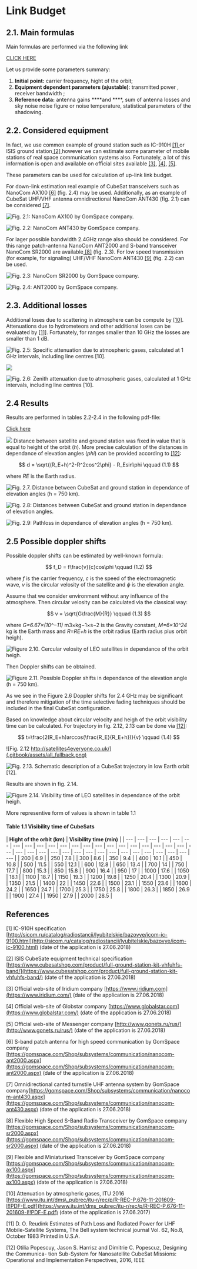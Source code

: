 # Link Budget

## 2.1. Main formulas

Main formulas are performed via the following link

[CLICK HERE](https://drive.google.com/file/d/1cbl3Sw5rWS5RDas8-cLphX1sKKeqfmWg/view?usp=sharing)

Let us provide some parameters summary:

1. **Initial point:** carrier frequency,  hight of the orbit;
2. **Equipment dependent parameters \(ajustable\)**: transmitted power , receiver bandwidth ;
3. **Reference data:** antenna gains  ****and ****, sum of antenna losses and sky noise  noise figure  or noise temperature,  statistical parameters of the shadowing.

## 2.2. Considered equipment

In fact, we use common example of ground station such as IC-910H [\[1\] ](http://sicom.ru/catalog/radiostancii/lyubitelskie/bazovye/icom-ic-9100.html)or ISIS ground station[ \[2\] ](https://www.cubesatshop.com/product/full-ground-station-kit-vhfuhfs-band/)however we can estimate some parameter of mobile stations of real space communication systems also. Fortunately, a lot of this information is open and available on official sites available [\[3\]](https://www.iridium.com%20), [\[4\],](https://www.globalstar.com) [\[5\]](http://www.gonets.ru/rus/%20).

These parameters can be used for calculation of up-link link budget.

For down-link estimation real example of CubeSat transceivers such as NanoCom AX100 [\[6\]](https://gomspace.com/Shop/subsystems/communication/nanocom-ant2000.aspx) \(fig. 2.4\) may be used. Additionally, as an example of CubeSat UHF/VHF antenna omnidirectional NanoCom ANT430 \(fig. 2.1\) can be considered [\[7\]](https://gomspace.com/Shop/subsystems/communication/nanocom-ant430.aspx).

![Fig. 2.1: NanoCom AX100 by GomSpace company.](.gitbook/assets/antenna1.png)

![Fig. 2.2: NanoCom ANT430 by GomSpace company.](.gitbook/assets/transceiver.png)

For lager possible bandwidth 2.4GHz range also should be considered. For this range patch-antenna NanoCom ANT2000 and S-band transceiver NanoCom SR2000 are available[ \[8\]](https://gomspace.com/Shop/subsystems/communication/nanocom-sr2000.aspx) \(fig. 2.3\). For low speed transmission \(for example, for signaling\) UHF/VHF NanoCom ANT430 [\[9\]](https://gomspace.com/Shop/subsystems/communication/nanocom-ax100.aspx) \(fig. 2.2\) can be used.

![Fig. 2.3: NanoCom SR2000 by GomSpace company.](.gitbook/assets/transceiver2.png)

![Fig. 2.4: ANT2000 by GomSpace company.](.gitbook/assets/antenna2.png)





## 2.3. Additional losses

Additional loses due to scattering in atmosphere can be compute by [\[10\]](https://www.itu.int/dms_pubrec/itu-r/rec/p/R-REC-P.676-11-201609-I!!PDF-E.pdf). Attenuations due to hydrometeors and other additional loses can be evaluated by [\[11\]](https://ieeexplore.ieee.org/document/6769991/). Fortunately, for ranges smaller than 10 GHz the losses are smaller than 1 dB.

![Fig. 2.5:  Specific attenuation due to atmospheric gases, calculated at 1 GHz intervals, including line centres \[10\].](.gitbook/assets/atten1.png)

![](https://github.com/kirlf/cubesats/tree/4904a8c7c26549dc8a1a08a45237d264e5cc9806/assets/atten1.png)

![Fig.  2.6:  Zenith attenuation due to atmospheric gases, calculated at 1 GHz intervals, including line centres \[10\].](.gitbook/assets/atten2.png)

## 2.4 Results

Results are performed in tables 2.2-2.4 in the following pdf-file:

[Click here ](https://yadi.sk/i/SuZLOYhV3Qoy6o)

![](https://github.com/kirlf/cubesats/tree/4904a8c7c26549dc8a1a08a45237d264e5cc9806/assets/8.png) Distance between satellite and ground station was fixed in value that is equal to height of the orbit \(_h_\). More precise calculation of the distances in dependance of elevation angles \(_phi_\) can be provided according to [\[12\]](https://ieeexplore.ieee.org/document/7506756/):

$$
d = \sqrt{(R_E+h)^2-R^2cos^2\phi} - R_Esin\phi \qquad (1.1)
$$

 where _RE_ is the Earth radius.

![Fig. 2.7. Distance between CubeSat and ground station in dependance of elevation angles \(h = 750 km\).](.gitbook/assets/distance.png)



![Fig. 2.8: Distances between CubeSat and ground station in dependance of elevation angles.](.gitbook/assets/distance2.png)

  


![Fig. 2.9: Pathloss in dependance of elevation angles \(h = 750 km\).](.gitbook/assets/pathloss.png)

## 2.5 Possible doppler shifts 

 Possible doppler shifts can be estimated by well-known formula:

$$
f_D = f\frac{v}{c}cos\phi \qquad (1.2)
$$

 where _f_ is the carrier frequency, _c_ is the speed of the electromagnetic wave, _v_ is the circular velosity of the satellite and _ϕ_ is the elevation angle.

 Assume that we consider environment without any influence of the atmosphere. Then circular velosity can be calculated via the classical way:

$$
v = \sqrt{G\frac{M}{R}} \qquad (1.3)
$$

 where _G=6.67×\(10^−11\)_ m3×kg−1×s−2 is the Gravity constant, _M=6×10^24_ kg is the Earth mass and _R=RE+h_ is the orbit radius \(Earth radius plus orbit heigh\).

![Figure 2.10. Cercular velosity of LEO satellites in dependance of the orbit heigh.](.gitbook/assets/velosity.png)

  
Then Doppler shifts can be obtained.

![Figure 2.11. Possible Doppler shifts in dependance of the elevation angle \(h = 750 km\). ](.gitbook/assets/doppler.png)

As we see in the Figure 2.6 Doppler shifts for 2.4 GHz may be significant and therefore mitigation of the time selective fading techniques should be included in the final CubeSat configuration.

Based on knowledge about circular velocity and heigh of the orbit visibility time can be calculated. For trajectory in fig. 2.12, 2.13 can be done via [\[12\]](https://ieeexplore.ieee.org/document/7506756/):

$$
t=\frac{2(R_E+h)arccos(\frac{R_E}{R_E+h})}{v}
\qquad (1.4)
$$

![Fig. 2.12 http://satellites4everyone.co.uk/](.gitbook/assets/all_fallback.png)

  


![Fig. 2.13.  Schematic description of a CubeSat trajectory in low Earth orbit \[12\].](.gitbook/assets/cubetrraj.png)

Results are shown in fig. 2.14.

![Figure 2.14. Visibility time of LEO satellites in dependance of the orbit heigh.](.gitbook/assets/time.png)

More representive form of values is shown in table 1.1

#### Table 1.1 Visibility time of CubeSats

| **Hight of the orbit \(km\)** | **Visibility time \(min\)** |
| --- | --- | --- | --- | --- | --- | --- | --- | --- | --- | --- | --- | --- | --- | --- | --- | --- | --- | --- | --- | --- | --- | --- | --- | --- | --- | --- | --- | --- | --- | --- | --- | --- | --- | --- | --- | --- | --- |
| 200 | 6.9 |
| 250 | 7.8 |
| 300 | 8.6 |
| 350 | 9.4 |
| 400 | 10.1 |
| 450 | 10.8 |
| 500 | 11.5 |
| 550 | 12.1 |
| 600 | 12.8 |
| 650 | 13.4 |
| 700 | 14 |
| 750 | 17.7 |
| 800 | 15.3 |
| 850 | 15.8 |
| 900 | 16.4 |
| 950 | 17 |
| 1000 | 17.6 |
| 1050 | 18.1 |
| 1100 | 18.7 |
| 1150 | 19.3 |
| 1200 | 19.8 |
| 1250 | 20.4 |
| 1300 | 20.9 |
| 1350 | 21.5 |
| 1400 | 22 |
| 1450 | 22.6 |
| 1500 | 23.1 |
| 1550 | 23.6 |
| 1600 | 24.2 |
| 1650 | 24.7 |
| 1700 | 25.3 |
| 1750 | 25.8 |
| 1800 | 26.3 |
| 1850 | 26.9 |
| 1900 | 27.4 |
| 1950 | 27.9 |
| 2000 | 28.5 |



##  References

\[1\] IC-910H specification[ ](http://sicom.ru/catalog/radiostancii/lyubitelskie/bazovye/icom-ic-9100.html)                                       [http://sicom.ru/catalog/radiostancii/lyubitelskie/bazovye/icom-ic-9100.html](http://sicom.ru/catalog/radiostancii/lyubitelskie/bazovye/icom-ic-9100.html) \(date of the application is 27.06.2018\)

\[2\] ISIS CubeSate equipment technical specification                                                     [https://www.cubesatshop.com/product/full-ground-station-kit-vhfuhfs-band/](https://www.cubesatshop.com/product/full-ground-station-kit-vhfuhfs-band/) \(date of the application is 27.06.2018\)

\[3\] Official web-site of Iridium company                                                                                   [https://www.iridium.com](https://www.iridium.com/) \(date of the application is  27.06.2018\)

\[4\] Official web-site of Globstar company                                                                             [https://www.globalstar.com](https://www.globalstar.com/) \(date of the application is  27.06.2018\)

\[5\] Official web-site of Messenger company                                                                   [http://www.gonets.ru/rus/](http://www.gonets.ru/rus/) \(date of the application is  27.06.2018\)

\[6\] S-band patch antenna for high speed communication  by GomSpace company [https://gomspace.com/Shop/subsystems/communication/nanocom-ant2000.aspx](https://gomspace.com/Shop/subsystems/communication/nanocom-ant2000.aspx) \(date of the application is 27.06.2018\)

\[7\] Omnidirectional canted turnstile UHF antenna system by GomSpace company[https://gomspace.com/Shop/subsystems/communication/nanocom-ant430.aspx](https://gomspace.com/Shop/subsystems/communication/nanocom-ant430.aspx) \(date of the application is 27.06.2018\)

\[8\]  Flexible High Speed S-Band Radio Transceiver by GomSpace company [https://gomspace.com/Shop/subsystems/communication/nanocom-sr2000.aspx](https://gomspace.com/Shop/subsystems/communication/nanocom-sr2000.aspx) \(date of the application is  27.06.2018\)

\[9\] Flexible and Miniaturised Transceiver  by GomSpace company [https://gomspace.com/Shop/subsystems/communication/nanocom-ax100.aspx](https://gomspace.com/Shop/subsystems/communication/nanocom-ax100.aspx) \(date of the application is 27.06.2018\)

\[10\] Attenuation by atmospheric gases, ITU 2016                                         [https://www.itu.int/dms\_pubrec/itu-r/rec/p/R-REC-P.676-11-201609-I!!PDF-E.pdf](https://www.itu.int/dms_pubrec/itu-r/rec/p/R-REC-P.676-11-201609-I!!PDF-E.pdf) \(date of the application is 27.06.2017\)

 \[11\] D. O. Reudink Estimates of Path Loss and Radiated Power for UHF Mobile-Satellite Systems, The Bell system technical journal Vol. 62, No.8, October 1983 Printed in U.S.A.

\[12\] Otilia Popescuy, Jason S. Harrisz and Dimitrie C. Popescuz, Designing the Communica- tion Sub-System for Nanosatellite CubeSat Missions: Operational and Implementation Perspectives, 2016, IEEE  


